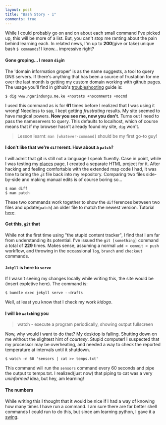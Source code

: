 ```yaml
---
layout: post
title: "Bash Story - 1"
comments: true
---
```


While I could probably go on and on about each small command I've picked up, this will be more of a list. But, you can't stop me ranting about the pain behind learning each. In related news, I'm up to **200**(give or take) unique bash `$ commands`! I know... impressive right?

#### Gone groping... I mean `dig`in
The 'domain information groper' is as the name suggests, a tool to query DNS servers.
 If there's anything that has been a source of frustation for me over the last month is getting my custom domain working with github pages. 
 The usage you'll find in github's [troubleshooting] guide is:
 
~~~ shell
$ dig www.ngarindungu.me.ke +nostats +nocomments +nocmd
~~~
I used this command as is for **61** times before I realized that I was using it wrong!
Needless to say, I kept getting *frustrating* results. My site seemed to have magical powers. **Now you see me, now you don't**.
Turns out I need to pass the nameservers to query. This defaults to localhost, which of course means that if my browser hasn't already found my site, `dig` won't.

> Lesson learnt: `man [whatever-command]` should be my first go-to guy!

#### I don't like that we're `diff`erent. How about a `patch`?
I will admit that git is still not a language I speak fluently. Case in point, while I was testing my [places] page, I created a separate HTML project for it.
After hacking and feeling comfortable with the extended map code I had, it was time to bring the *.js* file back into my repository.
Comparing two files side-by-side and making manual edits is of course boring so...

~~~ shell
$ man diff
$ man patch
~~~
These two commands work together to show the `diff`erences between two files and update(`patch`) an older file to match the newest version. Tutorial [here][patch tutorial].

#### Get this, `git` that
While not the first time using "the stupid content tracker", I find that I am far from understanding its potential. 
I've issued the `git [something]` command a total of **229** times. Makes sense, assuming a normal `add > commit > push` workflow, and throwing in the occassional `log`, `branch` and `checkout` commands.

#### `Jekyll` is here to `serve`
If I wasn't seeing my changes locally while writing this, the site would be (insert expletive here). The command is:

~~~ shell
$ bundle exec jekyll serve --drafts
~~~

Well, at least you know that I check my work *kidogo*.

#### I will be `watch`ing you

> watch - execute a program periodically, showing output fullscreen

Now, why would i want to do that? My desktop is failing. Shutting down on me without the slightest hint of *courtesy*. Stupid computer!
I suspected that my processor may be overheating, and needed a way to check the reported temperature at intervals until it shutdown. 

~~~shell
$ watch -n 60 'sensors | cat >> temps.txt'
~~~

This command will run the `sensors` command every 60 seconds and pipe the output to temps.txt. I realized(just now) that piping to cat was a very *uninformed* idea, but hey, am learning!

#### The numbers
While writing this I thought that it would be nice if I had a way of knowing how many times I have run a command.
I am sure there are far better shell commands I could run to do this, but since am learning python, I gave it a [swing][python scripts].

[troubleshooting]: https://help.github.com/articles/troubleshooting-custom-domains/#github-repository-setup-errors
[places]:{{site.url}}/places
[patch tutorial]:https://linuxacademy.com/blog/linux/introduction-using-diff-and-patch/
[python scripts]:https://github.com/NgariNdungu/random_scripts/tree/master/python

